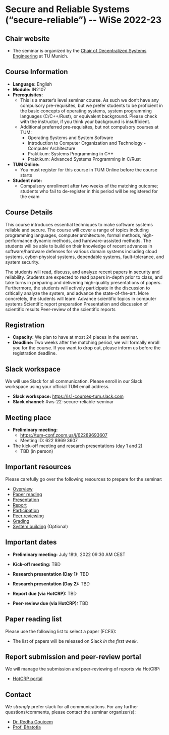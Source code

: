 # Secure and Reliable Systems (“secure-reliable”) -- WiSe 2022-23

## Chair website

- The seminar is organized by the [Chair of Decentralized Systems Engineering](https://dse.in.tum.de/) at TU Munich.

## Course Information

- **Language:** English
- **Module:** IN2107
- **Prerequisites:** 
  - This is a master’s level seminar course. As such we don’t have any compulsory pre-requisites, but we prefer students to be proficient in the basic concepts of operating systems, system programming languages (C/C++/Rust), or equivalent background. Please check with the instructor, if you think your background is insufficient.
  - Additional preferred pre-requisites, but not compulsory courses at TUM:
    - Operating Systems and System Software
    - Introduction to Computer Organization and Technology - Computer Architecture
    - Praktikum: Systems Programming in C++
    - Praktikum: Advanced Systems Programming in C/Rust
- **TUM Online:** 
  - You must register for this course in TUM Online before the course starts
- **Student note:**
  - Compulsory enrollment after two weeks of the matching outcome; students who fail to de-register in this period will be registered for the exam

## Course Details

This course introduces essential techniques to make software systems reliable and secure. The course will cover a range of topics including programming languages, computer architecture, formal methods, high-performance dynamic methods, and hardware-assisted methods. The students will be able to build on their knowledge of recent advances in software/hardware defenses for various domain systems including cloud systems, cyber-physical systems, dependable systems, fault-tolerance, and system security.

The students will read, discuss, and analyze recent papers in security and reliability. Students are expected to read papers in-depth prior to class, and take turns in preparing and delivering high-quality presentations of papers. Furthermore, the students will actively participate in the discussion to critically analyze the system, and advance the state-of-the-art. More concretely, the students will learn:
Advance scientific topics in computer systems
Scientific report preparation 
Presentation and discussion of scientific results
Peer-review of the scientific reports 

## Registration

- **Capacity:** We plan to have at most 24 places in the seminar.
- **Deadline:** Two weeks after the matching period, we will formally enroll you for the course. If you want to drop out, please inform us before the registration deadline.  

## Slack workspace

We will use Slack for all communication. Please enroll in our Slack workspace using your official TUM email address.

- **Slack workspace:** https://ls1-courses-tum.slack.com
- **Slack channel:** #ws-22-secure-reliable-seminar

## Meeting place

- **Preliminary meeting:**
  - https://tum-conf.zoom.us/j/62289693607
  - Meeting ID: 622 8969 3607
- The kick-off meeting and research presentations (day 1 and 2)
  - TBD (in person)

## Important resources

Please carefully go over the following resources to prepare for the seminar:

- [Overview](docs/)
- [Paper reading](docs/paper-reading.pdf)
- [Presentation](docs/presentation.pdf)
- [Report](docs/report.pdf)
- [Participation](docs/participation.pdf)
- [Peer reviewing](docs/peer-review.pdf)
- [Grading](docs/grading.pdf)
- [System building](docs/system-building.pdf) (Optional)

## Important dates

- **Preliminary meeting:** July 18th, 2022 09:30 AM CEST

- **Kick-off meeting:** TBD

- **Research presentation (Day 1):** TBD

- **Research presentation (Day 2):** TBD

- **Report due (via HotCRP):** TBD

- **Peer-review due (via HotCRP):** TBD


## Paper reading list

Please use the following list to select a paper (FCFS): 

- The list of papers will be released on Slack *in the first week*.


## Report submission and peer-review portal

We will manage the submission and peer-reviewing of reports via HotCRP:

- [HotCRP portal](https://tum-ss2021.hotcrp.com/) 


## Contact

We *strongly* prefer slack for all communications. For any further questions/comments, please contact the seminar organizer(s):
- [Dr. Redha Gouicem](https://redha.gouicem.fr/)
- [Prof. Bhatotia](https://dse.in.tum.de/bhatotia/)

